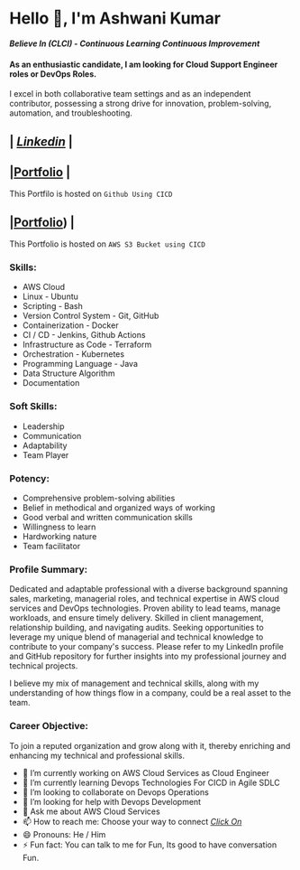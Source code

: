 # Hello 👋, I'm Ashwani Kumar

***Believe In (CLCI) - Continuous Learning Continuous Improvement***

#### As an enthusiastic candidate, I am looking for Cloud Support Engineer roles or DevOps Roles. 
I excel in both collaborative team settings and as an independent contributor, possessing a strong drive for innovation, problem-solving, automation, and troubleshooting.

##  |   *[Linkedin](https://www.linkedin.com/in/ashwank)*  |
##  |[Portfolio](https://themannu.github.io/Portfolio/)  |  
This Portfilo is hosted on `Github Using CICD`

##  |[Portfolio](https://ashwani-kumar.s3.amazonaws.com/index.html)) |
This Portfolio is hosted on ``AWS S3 Bucket using CICD``

### Skills:

- AWS Cloud
- Linux - Ubuntu
- Scripting - Bash
- Version Control System - Git, GitHub
- Containerization - Docker
- CI / CD - Jenkins, Github Actions
- Infrastructure as Code - Terraform
- Orchestration - Kubernetes
- Programming Language - Java
- Data Structure Algorithm
- Documentation

### Soft Skills:
- Leadership
- Communication
- Adaptability
- Team Player

### Potency:
- Comprehensive problem-solving abilities
- Belief in methodical and organized ways of working
- Good verbal and written communication skills
- Willingness to learn
- Hardworking nature
- Team facilitator

### Profile Summary:
Dedicated and adaptable professional with a diverse background spanning sales, marketing, managerial roles, and technical expertise in AWS cloud services and DevOps technologies. Proven ability to lead teams, manage workloads, and ensure timely delivery. Skilled in client management, relationship building, and navigating audits. Seeking opportunities to leverage my unique blend of managerial and technical knowledge to contribute to your company's success. Please refer to my LinkedIn profile and GitHub repository for further insights into my professional journey and technical projects.

I believe my mix of management and technical skills, along with my understanding of how things flow in a company, could be a real asset to the team.

### Career Objective:
To join a reputed organization and grow along with it, thereby enriching and enhancing my technical and professional skills.

<!-- Here are some ideas to get you started:-->

- 🔭 I’m currently working on AWS Cloud Services as Cloud Engineer
- 🌱 I’m currently learning Devops Technologies For CICD in Agile SDLC
- 👯 I’m looking to collaborate on Devops Operations
- 🤔 I’m looking for help with Devops Development
- 💬 Ask me about AWS Cloud Services
- 📫 How to reach me: Choose your way to connect  *[Click On ](https://themannu.github.io/Portfolio/)*  
- 😄 Pronouns: He / Him
- ⚡ Fun fact: You can talk to me for Fun, Its good to have conversation Fun.
